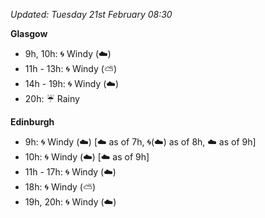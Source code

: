 *Updated: Tuesday 21st February 08:30*

**Glasgow**

* 9h, 10h: :cyclone: Windy (:cloud:)
* 11h - 13h: :cyclone: Windy (:partly_sunny:)
* 14h - 19h: :cyclone: Windy (:cloud:)
* 20h: :umbrella: Rainy

**Edinburgh**

* 9h: :cyclone: Windy (:cloud:) [:cloud: as of 7h, :cyclone:(:cloud:) as of 8h, :cloud: as of 9h]
* 10h: :cyclone: Windy (:cloud:) [:cloud: as of 9h]
* 11h - 17h: :cyclone: Windy (:cloud:)
* 18h: :cyclone: Windy (:partly_sunny:)
* 19h, 20h: :cyclone: Windy (:cloud:)
